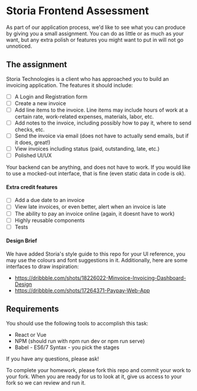 # Storia Frontend Assessment

As part of our application process, we'd like to see what you can produce by giving you a small assignment. You can do as little or as much as your want, but any extra polish or features you might want to put in will not go unnoticed.

## The assignment

Storia Technologies is a client who has approached you to build an invoicing application. The features it should include:

 - [ ] A Login and Registration form
 - [ ] Create a new invoice
 - [ ] Add line items to the invoice. Line items may include hours of work at a certain rate, work-related expenses, materials, labor, etc.
 - [ ] Add notes to the invoice, including possibly how to pay it, where to send checks, etc.
 - [ ] Send the invoice via email (does not have to actually send emails, but if it does, great!)
 - [ ] View invoices including status (paid, outstanding, late, etc.)
 - [ ] Polished UI/UX

Your backend can be anything, and does not have to work. If you would like to use a mocked-out interface, that is fine (even static data in code is ok).

#### Extra credit features

 - [ ] Add a due date to an invoice
 - [ ] View late invoices, or even better, alert when an invoice is late
 - [ ] The ability to pay an invoice online (again, it doesnt have to work)
 - [ ] Highly reusable components
 - [ ] Tests
 
#### Design Brief
We have added Storia's style guide to this repo for your UI reference, you may use the colours and font suggestions in it.
Additionally, here are some interfaces to draw inspiration:
- https://dribbble.com/shots/18226022-Minvoice-Invoicing-Dashboard-Design
- https://dribbble.com/shots/17264371-Paypay-Web-App

## Requirements

You should use the following tools to accomplish this task:

 - React or Vue
 - NPM (should run with npm run dev or npm run serve)
 - Babel - ES6/7 Syntax - you pick the stages

If you have any questions, please ask!

To complete your homework, please fork this repo and commit your work to your fork. When you are ready for us to look at it, give us access to your fork so we can review and run it.
